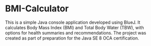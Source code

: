 # BMI-Calculator
This is a simple Java console application developed using BlueJ. It calculates Body Mass Index (BMI) and Total Body Water (TBW), with options for health summaries and recommendations. The project was created as part of preparation for the Java SE 8 OCA certification.
